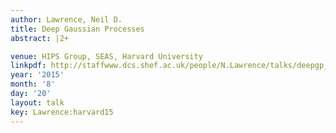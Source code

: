 ```yaml
---
author: Lawrence, Neil D.
title: Deep Gaussian Processes
abstract: |2+

venue: HIPS Group, SEAS, Harvard University
linkpdf: http://staffwww.dcs.shef.ac.uk/people/N.Lawrence/talks/deepgp_harvard15.pdf
year: '2015'
month: '8'
day: '20'
layout: talk
key: Lawrence:harvard15
---
```

